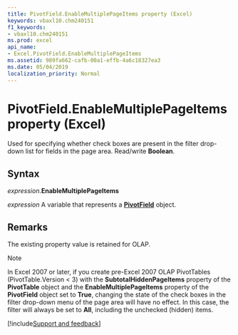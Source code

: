 ```yaml
---
title: PivotField.EnableMultiplePageItems property (Excel)
keywords: vbaxl10.chm240151
f1_keywords:
- vbaxl10.chm240151
ms.prod: excel
api_name:
- Excel.PivotField.EnableMultiplePageItems
ms.assetid: 989fa662-cafb-00a1-effb-4a6c18327ea3
ms.date: 05/04/2019
localization_priority: Normal
---
```



# PivotField.EnableMultiplePageItems property (Excel)

Used for specifying whether check boxes are present in the filter drop-down list for fields in the page area. Read/write **Boolean**.


## Syntax

_expression_.**EnableMultiplePageItems**

_expression_ A variable that represents a **[PivotField](Excel.PivotField.md)** object.


## Remarks

The existing property value is retained for OLAP.

> [!NOTE] 
> In Excel 2007 or later, if you create pre-Excel 2007 OLAP PivotTables (PivotTable.Version < 3) with the **SubtotalHiddenPageItems** property of the **PivotTable** object and the **EnableMultiplePageItems** property of the **PivotField** object set to **True**, changing the state of the check boxes in the filter drop-down menu of the page area will have no effect. In this case, the filter will always be set to **All**, including the unchecked (hidden) items.



[!include[Support and feedback](~/includes/feedback-boilerplate.md)]